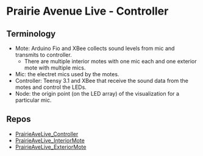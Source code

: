 Prairie Avenue Live - Controller
================================

Terminology
-----------

- Mote: Arduino Fio and XBee collects sound levels from mic and transmits to controller.
  - There are multiple interior motes with one mic each and one exterior mote with multiple mics.
- Mic: the electret mics used by the motes.
- Controller: Teensy 3.1 and XBee that receive the sound data from the motes and control the LEDs.
- Node: the origin point (on the LED array) of the visualization for a particular mic.

Repos
-----

 - [PrairieAveLive_Controller](https://github.com/balbano/PrairieAveLive_Controller)
 - [PrairieAveLive_InteriorMote](https://github.com/balbano/PrairieAveLive_InteriorMote)
 - [PrairieAveLive_ExteriorMote](https://github.com/balbano/PrairieAveLive_ExteriorMote)
